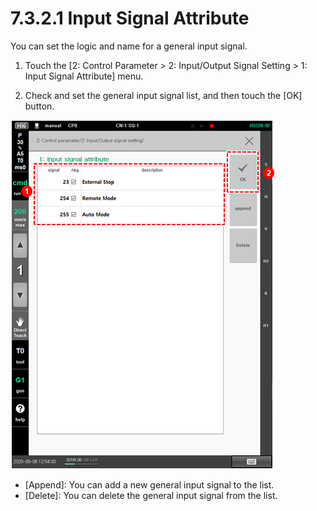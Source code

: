 # 7.3.2.1 Input Signal Attribute

You can set the logic and name for a general input signal.

1.	Touch the \[2: Control Parameter &gt; 2: Input/Output Signal Setting &gt; 1: Input Signal Attribute\] menu. 

2.	Check and set the general input signal list, and then touch the \[OK\] button.

![](../../../.gitbook/assets/image%20%28418%29.png)

* \[Append\]: You can add a new general input signal to the list. 
* \[Delete\]: You can delete the general input signal from the list.





